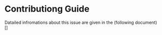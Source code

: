 # Contributiong Guide

Datailed infromations about this issue are given in the (following document)[]
